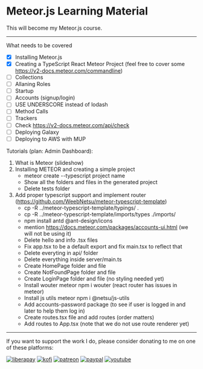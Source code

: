 # Meteor.js Learning Material

This will become my Meteor.js course.

---

What needs to be covered

- [x] Installing Meteor.js
- [x] Creating a TypeScript React Meteor Project (feel free to cover some https://v2-docs.meteor.com/commandline)
- [ ] Collections
- [ ] Allaning Roles
- [ ] Startup
- [ ] Accounts (signup/login)
- [ ] USE UNDERSCORE instead of lodash
- [ ] Method Calls
- [ ] Trackers
- [ ] Check https://v2-docs.meteor.com/api/check
- [ ] Deploying Galaxy
- [ ] Deploying to AWS with MUP

Tutorials (plan: Admin Dashboard):

1. What is Meteor (slideshow)
2. Installing METEOR and creating a simple project
   - meteor create --typescript project name
   - Show all the folders and files in the generated project
   - Delete tests folder
3. Add proper typescript support and implement router (https://github.com/WeebNetsu/meteor-typescript-template)
   - cp -R ../meteor-typescript-template/typings/ .
   - cp -R ../meteor-typescript-template/imports/types ./imports/
   - npm install antd @ant-design/icons
   - mention https://docs.meteor.com/packages/accounts-ui.html (we will not be using it)
   - Delete hello and info .tsx files
   - Fix app.tsx to be a default export and fix main.tsx to reflect that
   - Delete everyting in api/ folder
   - Delete everything inside server/main.ts
   - Create HomePage folder and file
   - Create NotFoundPage folder and file
   - Create LoginPage folder and file (no styling needed yet)
   - Install wouter meteor npm i wouter (react router has issues in meteor)
   - Install js utils meteor npm i @netsu/js-utils
   - Add accounts-password package (to see if user is logged in and later to help them log in)
   - Create routes.tsx file and add routes (order matters)
   - Add routes to App.tsx (note that we do not use route renderer yet)

---

If you want to support the work I do, please consider donating to me on one of these platforms:

[<img alt="liberapay" src="https://img.shields.io/badge/-LiberaPay-EBC018?style=flat-square&logo=liberapay&logoColor=white" />](https://liberapay.com/stevesteacher/)
[<img alt="kofi" src="https://img.shields.io/badge/-Kofi-7648BB?style=flat-square&logo=ko-fi&logoColor=white" />](https://ko-fi.com/stevesteacher)
[<img alt="patreon" src="https://img.shields.io/badge/-Patreon-F43F4B?style=flat-square&logo=patreon&logoColor=white" />](https://www.patreon.com/Stevesteacher)
[<img alt="paypal" src="https://img.shields.io/badge/-PayPal-0c1a55?style=flat-square&logo=paypal&logoColor=white" />](https://www.paypal.com/donate/?hosted_button_id=P9V2M4Q6WYHR8)
[<img alt="youtube" src="https://img.shields.io/badge/-YouTube-fc0032?style=flat-square&logo=youtube&logoColor=white" />](https://www.youtube.com/@Stevesteacher/join)
